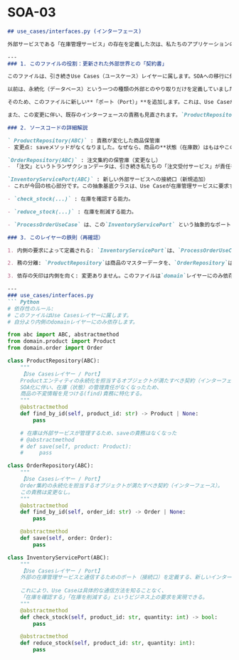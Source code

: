 # SOA-03

```markdown
## use_cases/interfaces.py (インターフェース)

外部サービスである「在庫管理サービス」の存在を定義した次は、私たちのアプリケーションの内側に視点を移します。最初に手をつけるべきは、その外部サービスとどう対話するかの**「契約書」を定義する、use_cases/interfaces.py**です。

---
### 1. このファイルの役割：更新された外部世界との「契約書」

このファイルは、引き続きUse Cases（ユースケース）レイヤーに属します。SOAへの移行に伴い、このファイルの役割はさらに重要になります。

以前は、永続化（データベース）という一つの種類の外部とのやり取りだけを定義していました。しかし今回、「在庫管理」という、自分たちでは管理しない、外部のビジネス能力と連携する必要が出てきました。

そのため、このファイルに新しい**「ポート（Port）」**を追加します。これは、Use Caseが在庫管理サービスに対して「こういう機能を提供してほしい」と要求する、抽象的な接続口です。

また、この変更に伴い、既存のインターフェースの責務も見直されます。`ProductRepository`が持っていた「在庫」に関する情報は、もはやこのサービスの関心事ではなくなったためです。

### 2. ソースコードの詳細解説

` ProductRepository(ABC)` : 責務が変化した商品保管庫
- 変更点: saveメソッドがなくなりました。なぜなら、商品の**状態（在庫数）はもはやこのサービスでは管理せず、外部の` InventoryService` が責任を持つからです。このリポジトリの役割は、商品の不変的な情報（名前、価格など）**を見つけ出すことに特化しました。

`OrderRepository(ABC)` : 注文集約の保管庫（変更なし）
- 「注文」というトランザクションデータは、引き続き私たちの「注文受付サービス」が責任を持つため、このインターフェースの役割は変わりません。

`InventoryServicePort(ABC)` : 新しい外部サービスへの接続口（新規追加）
- これが今回の核心部分です。この抽象基底クラスは、Use Caseが在庫管理サービスに要求する能力を定義します。

- `check_stock(...)` : 在庫を確認する能力。

- `reduce_stock(...)` : 在庫を削減する能力。

- `ProcessOrderUseCase` は、この`InventoryServicePort` という抽象的なポートにのみ依存します。そのポートの先に繋がっているのが、REST APIなのか、gRPCなのか、あるいは今回のサンプルのような直接的なクラス呼び出しなのかを、Use Caseは一切知る必要がありません。

### 3. このレイヤーの鉄則（再確認）

1. 内側の要求によって定義される: `InventoryServicePort`は、`ProcessOrderUseCase`が「在庫を確認・削減したい」と要求したからこそ存在します。

2. 務の分離: `ProductRepository`は商品のマスターデータを、`OrderRepository`は注文のトランザクションデータを、そして`InventoryServicePort`は外部の在庫状態を扱う、というように責務が明確に分離されました。

3. 依存の矢印は内側を向く: 変更ありません。このファイルは`domain`レイヤーにのみ依存します。

---
### use_cases/interfaces.py
``` Python
# 依存性のルール:
# このファイルはUse Casesレイヤーに属します。
# 自分より内側のdomainレイヤーにのみ依存します。

from abc import ABC, abstractmethod
from domain.product import Product
from domain.order import Order

class ProductRepository(ABC):
    """
    【Use Casesレイヤー / Port】
    Productエンティティの永続化を担当するオブジェクトが満たすべき契約（インターフェース）。
    SOA化に伴い、在庫（状態）の管理責任がなくなったため、
    商品の不変情報を見つける(find)責務に特化する。
    """
    @abstractmethod
    def find_by_id(self, product_id: str) -> Product | None:
        pass

    # 在庫は外部サービスが管理するため、saveの責務はなくなった
    # @abstractmethod
    # def save(self, product: Product):
    #     pass

class OrderRepository(ABC):
    """
    【Use Casesレイヤー / Port】
    Order集約の永続化を担当するオブジェクトが満たすべき契約（インターフェース）。
    この責務は変更なし。
    """
    @abstractmethod
    def find_by_id(self, order_id: str) -> Order | None:
        pass

    @abstractmethod
    def save(self, order: Order):
        pass

class InventoryServicePort(ABC):
    """
    【Use Casesレイヤー / Port】
    外部の在庫管理サービスと通信するためのポート（接続口）を定義する、新しいインターフェース。
    
    これにより、Use Caseは具体的な通信方法を知ることなく、
    「在庫を確認する」「在庫を削減する」というビジネス上の要求を実現できる。
    """
    @abstractmethod
    def check_stock(self, product_id: str, quantity: int) -> bool:
        pass

    @abstractmethod
    def reduce_stock(self, product_id: str, quantity: int):
        pass
```

```
